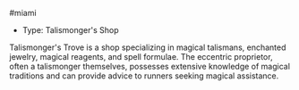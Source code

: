 #miami
- Type: Talismonger's Shop

Talismonger's Trove is a shop specializing in magical talismans, enchanted jewelry, magical reagents, and spell formulae. The eccentric proprietor, often a talismonger themselves, possesses extensive knowledge of magical traditions and can provide advice to runners seeking magical assistance.
